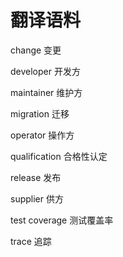 # 翻译语料

change 变更

developer 开发方

maintainer 维护方

migration 迁移

operator 操作方

qualification 合格性认定

release 发布

supplier 供方

test coverage 测试覆盖率

trace 追踪
